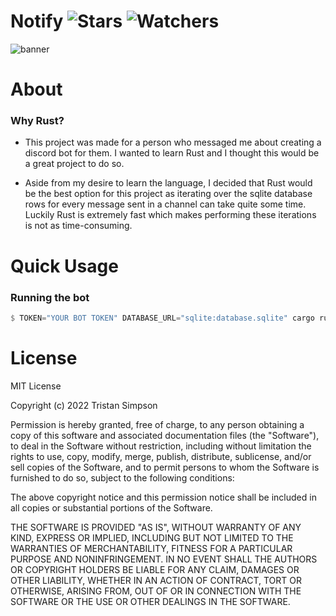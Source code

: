 # Notify ![Stars](https://img.shields.io/github/stars/realTristan/Notify?color=brightgreen) ![Watchers](https://img.shields.io/github/watchers/realTristan/Notify?label=Watchers)
![banner](https://github.com/realTristan/Notify/assets/75189508/027cc097-4caf-45b4-9924-0e0249925463)

# About
<h3>Why Rust?</h3>

- This project was made for a person who messaged me about creating a discord bot for them. I wanted to learn Rust and I thought this would be a great project to do so.

- Aside from my desire to learn the language, I decided that Rust would be the best option for this project as iterating over the sqlite database rows for every message sent in a channel can take quite some time. Luckily Rust is extremely fast which makes
performing these iterations is not as time-consuming.

# Quick Usage
<h3>Running the bot</h3>

```rust
$ TOKEN="YOUR BOT TOKEN" DATABASE_URL="sqlite:database.sqlite" cargo run --release

```

# License
MIT License

Copyright (c) 2022 Tristan Simpson

Permission is hereby granted, free of charge, to any person obtaining a copy of this software and associated documentation files (the "Software"), to deal in the Software without restriction, including without limitation the rights to use, copy, modify, merge, publish, distribute, sublicense, and/or sell copies of the Software, and to permit persons to whom the Software is furnished to do so, subject to the following conditions:

The above copyright notice and this permission notice shall be included in all copies or substantial portions of the Software.

THE SOFTWARE IS PROVIDED "AS IS", WITHOUT WARRANTY OF ANY KIND, EXPRESS OR IMPLIED, INCLUDING BUT NOT LIMITED TO THE WARRANTIES OF MERCHANTABILITY, FITNESS FOR A PARTICULAR PURPOSE AND NONINFRINGEMENT. IN NO EVENT SHALL THE AUTHORS OR COPYRIGHT HOLDERS BE LIABLE FOR ANY CLAIM, DAMAGES OR OTHER LIABILITY, WHETHER IN AN ACTION OF CONTRACT, TORT OR OTHERWISE, ARISING FROM, OUT OF OR IN CONNECTION WITH THE SOFTWARE OR THE USE OR OTHER DEALINGS IN THE SOFTWARE.
